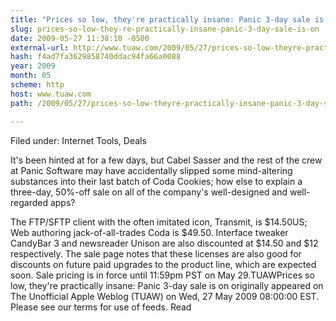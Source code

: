 ```yaml
---
title: "Prices so low, they're practically insane: Panic 3-day sale is on"
slug: prices-so-low-they-re-practically-insane-panic-3-day-sale-is-on
date: 2009-05-27 11:38:10 -0500
external-url: http://www.tuaw.com/2009/05/27/prices-so-low-theyre-practically-insane-panic-3-day-sale-is-o/
hash: f4ad7fa3629858740ddac94fa66a0088
year: 2009
month: 05
scheme: http
host: www.tuaw.com
path: /2009/05/27/prices-so-low-theyre-practically-insane-panic-3-day-sale-is-o/

---
```


Filed under: Internet Tools, Deals

It's been hinted at for a few days, but Cabel Sasser and the rest of the crew at Panic Software may have accidentally slipped some mind-altering substances into their last batch of Coda Cookies; how else to explain a three-day, 50%-off sale on all of the company's well-designed and well-regarded apps?

The FTP/SFTP client with the often imitated icon, Transmit, is $14.50US; Web authoring jack-of-all-trades Coda is $49.50. Interface tweaker CandyBar 3 and newsreader Unison are also discounted at $14.50 and $12 respectively. The sale page notes that these licenses are also good for discounts on future paid upgrades to the product line, which are expected soon. Sale pricing is in force until 11:59pm PST on May 29.TUAWPrices so low, they're practically insane: Panic 3-day sale is on originally appeared on The Unofficial Apple Weblog (TUAW) on Wed, 27 May 2009 08:00:00 EST.  Please see our terms for use of feeds.
Read
